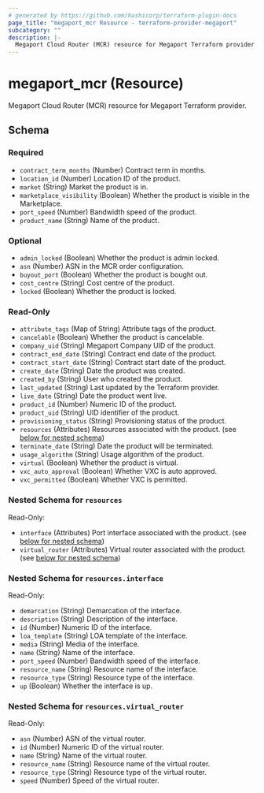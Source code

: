 ```yaml
---
# generated by https://github.com/hashicorp/terraform-plugin-docs
page_title: "megaport_mcr Resource - terraform-provider-megaport"
subcategory: ""
description: |-
  Megaport Cloud Router (MCR) resource for Megaport Terraform provider.
---
```


# megaport_mcr (Resource)

Megaport Cloud Router (MCR) resource for Megaport Terraform provider.



<!-- schema generated by tfplugindocs -->
## Schema

### Required

- `contract_term_months` (Number) Contract term in months.
- `location_id` (Number) Location ID of the product.
- `market` (String) Market the product is in.
- `marketplace_visibility` (Boolean) Whether the product is visible in the Marketplace.
- `port_speed` (Number) Bandwidth speed of the product.
- `product_name` (String) Name of the product.

### Optional

- `admin_locked` (Boolean) Whether the product is admin locked.
- `asn` (Number) ASN in the MCR order configuration.
- `buyout_port` (Boolean) Whether the product is bought out.
- `cost_centre` (String) Cost centre of the product.
- `locked` (Boolean) Whether the product is locked.

### Read-Only

- `attribute_tags` (Map of String) Attribute tags of the product.
- `cancelable` (Boolean) Whether the product is cancelable.
- `company_uid` (String) Megaport Company UID of the product.
- `contract_end_date` (String) Contract end date of the product.
- `contract_start_date` (String) Contract start date of the product.
- `create_date` (String) Date the product was created.
- `created_by` (String) User who created the product.
- `last_updated` (String) Last updated by the Terraform provider.
- `live_date` (String) Date the product went live.
- `product_id` (Number) Numeric ID of the product.
- `product_uid` (String) UID identifier of the product.
- `provisioning_status` (String) Provisioning status of the product.
- `resources` (Attributes) Resources associated with the product. (see [below for nested schema](#nestedatt--resources))
- `terminate_date` (String) Date the product will be terminated.
- `usage_algorithm` (String) Usage algorithm of the product.
- `virtual` (Boolean) Whether the product is virtual.
- `vxc_auto_approval` (Boolean) Whether VXC is auto approved.
- `vxc_permitted` (Boolean) Whether VXC is permitted.

<a id="nestedatt--resources"></a>
### Nested Schema for `resources`

Read-Only:

- `interface` (Attributes) Port interface associated with the product. (see [below for nested schema](#nestedatt--resources--interface))
- `virtual_router` (Attributes) Virtual router associated with the product. (see [below for nested schema](#nestedatt--resources--virtual_router))

<a id="nestedatt--resources--interface"></a>
### Nested Schema for `resources.interface`

Read-Only:

- `demarcation` (String) Demarcation of the interface.
- `description` (String) Description of the interface.
- `id` (Number) Numeric ID of the interface.
- `loa_template` (String) LOA template of the interface.
- `media` (String) Media of the interface.
- `name` (String) Name of the interface.
- `port_speed` (Number) Bandwidth speed of the interface.
- `resource_name` (String) Resource name of the interface.
- `resource_type` (String) Resource type of the interface.
- `up` (Boolean) Whether the interface is up.


<a id="nestedatt--resources--virtual_router"></a>
### Nested Schema for `resources.virtual_router`

Read-Only:

- `asn` (Number) ASN of the virtual router.
- `id` (Number) Numeric ID of the virtual router.
- `name` (String) Name of the virtual router.
- `resource_name` (String) Resource name of the virtual router.
- `resource_type` (String) Resource type of the virtual router.
- `speed` (Number) Speed of the virtual router.

